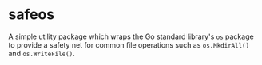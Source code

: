 # safeos

A simple utility package which wraps the Go standard library's `os` package to
provide a safety net for common file operations such as `os.MkdirAll()` and
`os.WriteFile()`.
